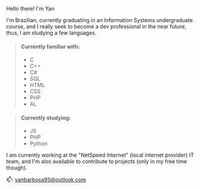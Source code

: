 Hello there! I'm Yan

I'm Brazilian, currently graduating in an Information Systems undergraduate course, and I really seek to become a dev professional in the near future, thus, I am studying a few languages.

>#### Currently familiar with:
>
>- C 
>- C++
>- C#
>- SQL
>- HTML
>- CSS
>- PHP
>- AL

>#### Currently studying:
>
>- JS
>- PHP
>- Python

I am currently working at the "NetSpeed Internet" (local internet provider) IT team, and I'm also available to contribute to projects (only in my free time though).

:mailbox:: yanbarbosa95@outlook.com
